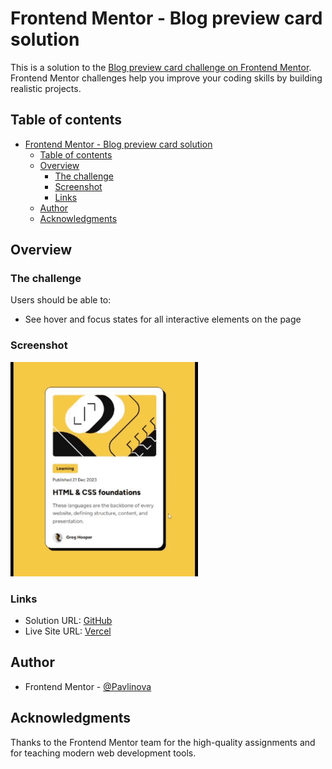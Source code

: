 # Frontend Mentor - Blog preview card solution

This is a solution to the [Blog preview card challenge on Frontend Mentor](https://www.frontendmentor.io/challenges/blog-preview-card-ckPaj01IcS). Frontend Mentor challenges help you improve your coding skills by building realistic projects. 

## Table of contents

- [Frontend Mentor - Blog preview card solution](#frontend-mentor---blog-preview-card-solution)
  - [Table of contents](#table-of-contents)
  - [Overview](#overview)
    - [The challenge](#the-challenge)
    - [Screenshot](#screenshot)
    - [Links](#links)
  - [Author](#author)
  - [Acknowledgments](#acknowledgments)

## Overview

### The challenge

Users should be able to:

- See hover and focus states for all interactive elements on the page

### Screenshot

<img src="./Screenshot.gif" alt="drawing" width="300"/>

### Links

- Solution URL: [GitHub](https://github.com/Pavlinova/frontend_mentor/tree/main/blog-preview-card)
- Live Site URL: [Vercel](https://frontend-mentor-three-pink.vercel.app/)

## Author

- Frontend Mentor - [@Pavlinova](https://www.frontendmentor.io/profile/Pavlinova)

## Acknowledgments

Thanks to the Frontend Mentor team for the high-quality assignments and for teaching modern web development tools.

